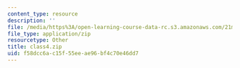 ```yaml
---
content_type: resource
description: ''
file: /media/https%3A/open-learning-course-data-rc.s3.amazonaws.com/21m-385-interactive-music-systems-fall-2016/f58dcc6ac15f55eeae96bf4c70e46dd7_class4.zip
file_type: application/zip
resourcetype: Other
title: class4.zip
uid: f58dcc6a-c15f-55ee-ae96-bf4c70e46dd7
---
```

